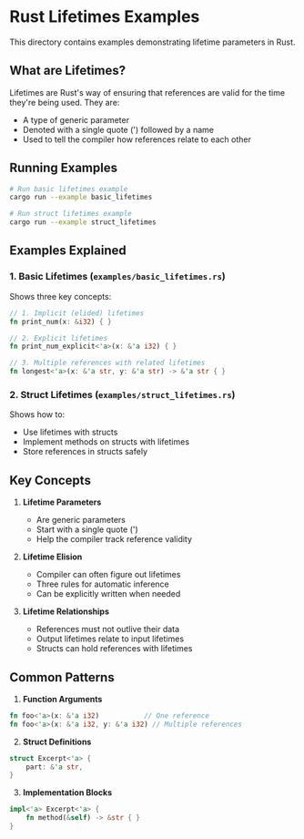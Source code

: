 # Rust Lifetimes Examples

This directory contains examples demonstrating lifetime parameters in Rust.

## What are Lifetimes?

Lifetimes are Rust's way of ensuring that references are valid for the time they're being used. They are:
- A type of generic parameter
- Denoted with a single quote (') followed by a name
- Used to tell the compiler how references relate to each other

## Running Examples

```bash
# Run basic lifetimes example
cargo run --example basic_lifetimes

# Run struct lifetimes example
cargo run --example struct_lifetimes
```

## Examples Explained

### 1. Basic Lifetimes (`examples/basic_lifetimes.rs`)

Shows three key concepts:
```rust
// 1. Implicit (elided) lifetimes
fn print_num(x: &i32) { }

// 2. Explicit lifetimes
fn print_num_explicit<'a>(x: &'a i32) { }

// 3. Multiple references with related lifetimes
fn longest<'a>(x: &'a str, y: &'a str) -> &'a str { }
```

### 2. Struct Lifetimes (`examples/struct_lifetimes.rs`)

Shows how to:
- Use lifetimes with structs
- Implement methods on structs with lifetimes
- Store references in structs safely

## Key Concepts

1. **Lifetime Parameters**
   - Are generic parameters
   - Start with a single quote (')
   - Help the compiler track reference validity

2. **Lifetime Elision**
   - Compiler can often figure out lifetimes
   - Three rules for automatic inference
   - Can be explicitly written when needed

3. **Lifetime Relationships**
   - References must not outlive their data
   - Output lifetimes relate to input lifetimes
   - Structs can hold references with lifetimes

## Common Patterns

1. **Function Arguments**
```rust
fn foo<'a>(x: &'a i32)           // One reference
fn foo<'a>(x: &'a i32, y: &'a i32) // Multiple references
```

2. **Struct Definitions**
```rust
struct Excerpt<'a> {
    part: &'a str,
}
```

3. **Implementation Blocks**
```rust
impl<'a> Excerpt<'a> {
    fn method(&self) -> &str { }
}
```